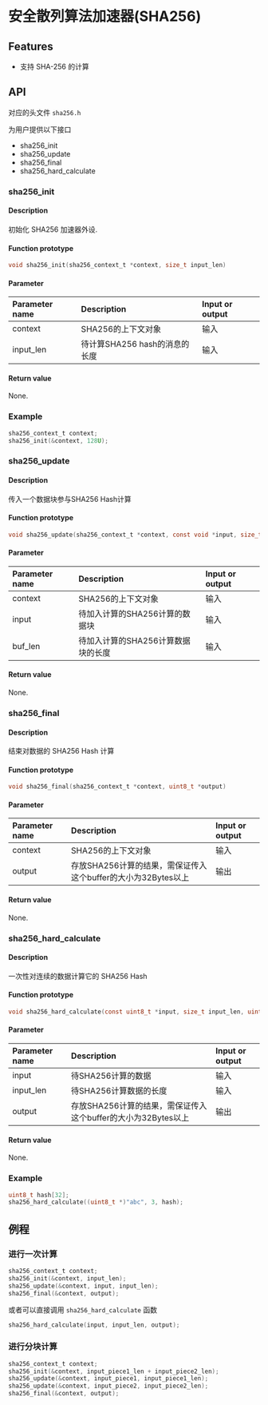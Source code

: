# 安全散列算法加速器(SHA256)

## Features

- 支持 SHA-256 的计算

## API

对应的头文件 `sha256.h`

为用户提供以下接口

- sha256\_init
- sha256\_update
- sha256\_final
- sha256\_hard\_calculate

### sha256\_init

#### Description

初始化 SHA256 加速器外设.

#### Function prototype

```c
void sha256_init(sha256_context_t *context, size_t input_len)
```

#### Parameter

| Parameter name      |  Description                 |  Input or output   |
| :----------- | :-------------------- | :--------- |
| context      | SHA256的上下文对象     | 输入       |
| input\_len    | 待计算SHA256 hash的消息的长度     | 输入       |

#### Return value

None.

### Example

```c
sha256_context_t context;
sha256_init(&context, 128U);
```

### sha256\_update

#### Description

传入一个数据块参与SHA256 Hash计算

#### Function prototype

```c
void sha256_update(sha256_context_t *context, const void *input, size_t input_len)
```

#### Parameter

| Parameter name      |  Description                 |  Input or output   |
| :----------- | :-------------------- | :--------- |
| context      | SHA256的上下文对象     | 输入       |
| input     | 待加入计算的SHA256计算的数据块| 输入 |
| buf\_len     | 待加入计算的SHA256计算数据块的长度 | 输入 |

#### Return value

None.

### sha256\_final

#### Description

结束对数据的 SHA256 Hash 计算

#### Function prototype

```c
void sha256_final(sha256_context_t *context, uint8_t *output)
```

#### Parameter

| Parameter name      |  Description                 |  Input or output   |
| :----------- | :-------------------- | :--------- |
| context      | SHA256的上下文对象     | 输入       |
| output        |存放SHA256计算的结果，需保证传入这个buffer的大小为32Bytes以上| 输出|

#### Return value

None.

### sha256\_hard\_calculate

#### Description

一次性对连续的数据计算它的 SHA256 Hash

#### Function prototype

```c
void sha256_hard_calculate(const uint8_t *input, size_t input_len, uint8_t *output)
```

#### Parameter

| Parameter name      |  Description                 |  Input or output   |
| :----------- | :-------------------- | :--------- |
| input          | 待SHA256计算的数据     | 输入       |
| input\_len     | 待SHA256计算数据的长度 | 输入       |
| output        |存放SHA256计算的结果，需保证传入这个buffer的大小为32Bytes以上| 输出|

#### Return value

None.

### Example

```c
uint8_t hash[32];
sha256_hard_calculate((uint8_t *)"abc", 3, hash);
```

## 例程

### 进行一次计算

```c
sha256_context_t context;
sha256_init(&context, input_len);
sha256_update(&context, input, input_len);
sha256_final(&context, output);
```

或者可以直接调用 `sha256_hard_calculate` 函数

```c
sha256_hard_calculate(input, input_len, output);
```

### 进行分块计算

```c
sha256_context_t context;
sha256_init(&context, input_piece1_len + input_piece2_len);
sha256_update(&context, input_piece1, input_piece1_len);
sha256_update(&context, input_piece2, input_piece2_len);
sha256_final(&context, output);
```